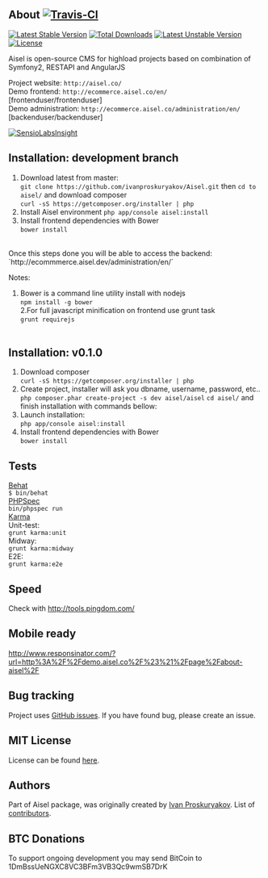 About [![Travis-CI](https://travis-ci.org/ivanproskuryakov/Aisel.svg?branch=master)](https://travis-ci.org/ivanproskuryakov/Aisel)
-----------------------------------

[![Latest Stable Version](https://poser.pugx.org/aisel/aisel/v/stable.svg)](https://packagist.org/packages/aisel/aisel)
[![Total Downloads](https://poser.pugx.org/aisel/aisel/downloads.svg)](https://packagist.org/packages/aisel/aisel)
[![Latest Unstable Version](https://poser.pugx.org/aisel/aisel/v/unstable.svg)](https://packagist.org/packages/aisel/aisel)
[![License](https://poser.pugx.org/aisel/aisel/license.svg)](https://packagist.org/packages/aisel/aisel)
<br/>

Aisel is open-source CMS for highload projects based on combination of Symfony2, RESTAPI and AngularJS

Project website: `http://aisel.co/`<br/>
Demo frontend: `http://ecommerce.aisel.co/en/` [frontenduser/frontenduser]<br/>
Demo administration: `http://ecommerce.aisel.co/administration/en/` [backenduser/backenduser]<br/>

[![SensioLabsInsight](https://insight.sensiolabs.com/projects/e3761c26-4de8-4679-8645-ddedad0ae4a4/big.png)](https://insight.sensiolabs.com/projects/e3761c26-4de8-4679-8645-ddedad0ae4a4)<br/>

Installation: development branch
-----------------------------------

1. Download latest from master: <br/>
`git clone https://github.com/ivanproskuryakov/Aisel.git`
then `cd to aisel/` and download composer <br/>
`curl -sS https://getcomposer.org/installer | php` <br/>
2. Install Aisel environment
`php app/console aisel:install`
3. Install frontend dependencies with Bower<br/>
`bower install`
<br/>
Once this steps done you will be able to access the backend:<br/>
`http://ecommmerce.aisel.dev/administration/en/`<br/>


Notes:<br/>
1. Bower is a command line utility install with nodejs<br/>
`npm install -g bower`<br/>
2.For full javascript minification on frontend use grunt task<br/>
`grunt requirejs`
<br/><br/>

Installation: v0.1.0
-----------------------------------

1. Download composer<br/>
`curl -sS https://getcomposer.org/installer | php`
2. Create project, installer will ask you dbname, username, password, etc.. <br/>
`php composer.phar create-project -s dev aisel/aisel`
`cd aisel/` and finish installation with commands bellow:<br/>
3. Launch installation:<br/>
`php app/console aisel:install`
4. Install frontend dependencies with Bower<br/>
`bower install`

Tests
-----------------------------------
[Behat](http://behat.org) <br/>
`$ bin/behat`<br/>
[PHPSpec](http://phpspec.net/)<br/>
`bin/phpspec run`<br/>
[Karma](http://karma-runner.github.io/)<br/>
Unit-test:<br/>
`grunt karma:unit`<br/>
Midway:<br/>
`grunt karma:midway`<br/>
E2E:<br/>
`grunt karma:e2e`<br/>


Speed
-----------------------------------
Check with http://tools.pingdom.com/

Mobile ready
-----------------------------------
http://www.responsinator.com/?url=http%3A%2F%2Fdemo.aisel.co%2F%23%21%2Fpage%2Fabout-aisel%2F

Bug tracking
-----------------------------------

Project uses [GitHub issues](https://github.com/ivanproskuryakov/Aisel/issues).
If you have found bug, please create an issue.

MIT License
-----------------------------------
License can be found [here](https://github.com/ivanproskuryakov/Aisel/blob/master/LICENSE).

Authors
-----------------------------------
Part of Aisel package, was originally created by [Ivan Proskuryakov](https://github.com/ivanproskuryakov).
List of [contributors](https://github.com/ivanproskuryakov/AiselConfigBundle/graphs/contributors).

BTC Donations
-----------------------------------
To support ongoing development you may send BitCoin to 1DmBssUeNGXC8VC3BFm3VB3Qc9wmSB7DrK